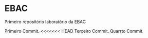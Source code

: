 # EBAC
Primeiro repositório laboratório da EBAC

Primeiro Commit.
<<<<<<< HEAD
Terceiro Commit.
Quarrto Commit.

